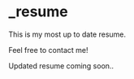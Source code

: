 # _resume

This is my most up to date resume.

Feel free to contact me!

Updated resume coming soon..
